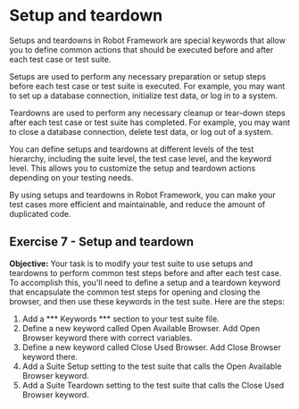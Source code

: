 # Setup and teardown

Setups and teardowns in Robot Framework are special keywords that allow you to define common actions that should be executed before and after each test case or test suite.

Setups are used to perform any necessary preparation or setup steps before each test case or test suite is executed. For example, you may want to set up a database connection, initialize test data, or log in to a system.

Teardowns are used to perform any necessary cleanup or tear-down steps after each test case or test suite has completed. For example, you may want to close a database connection, delete test data, or log out of a system.

You can define setups and teardowns at different levels of the test hierarchy, including the suite level, the test case level, and the keyword level. This allows you to customize the setup and teardown actions depending on your testing needs.

By using setups and teardowns in Robot Framework, you can make your test cases more efficient and maintainable, and reduce the amount of duplicated code.

## Exercise 7 - Setup and teardown

**Objective:** Your task is to modify your test suite to use setups and teardowns to perform common test steps before and after each test case. To accomplish this, you'll need to define a setup and a teardown keyword that encapsulate the common test steps for opening and closing the browser, and then use these keywords in the test suite. Here are the steps:

1. Add a *** Keywords *** section to your test suite file.
2. Define a new keyword called Open Available Browser. Add Open Browser keyword there with correct variables.
3. Define a new keyword called Close Used Browser. Add Close Browser keyword there.
5. Add a Suite Setup setting to the test suite that calls the Open Available Browser keyword.
6. Add a Suite Teardown setting to the test suite that calls the Close Used Browser keyword.

